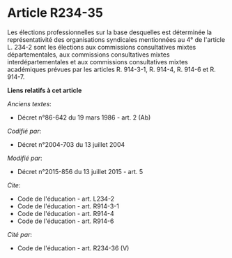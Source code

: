 # Article R234-35

Les élections professionnelles sur la base desquelles est déterminée la représentativité des organisations syndicales
mentionnées au 4° de l'article L. 234-2 sont les élections aux commissions consultatives mixtes départementales, aux
commissions consultatives mixtes interdépartementales et aux commissions consultatives mixtes académiques prévues par les
articles R. 914-3-1, R. 914-4, R. 914-6 et R. 914-7.

**Liens relatifs à cet article**

_Anciens textes_:

  - Décret n°86-642 du 19 mars 1986 - art. 2 (Ab)

_Codifié par_:

  - Décret n°2004-703 du 13 juillet 2004

_Modifié par_:

  - Décret n°2015-856 du 13 juillet 2015 - art. 5

_Cite_:

  - Code de l'éducation - art. L234-2
  - Code de l'éducation - art. R914-3-1
  - Code de l'éducation - art. R914-4
  - Code de l'éducation - art. R914-6

_Cité par_:

  - Code de l'éducation - art. R234-36 (V)
